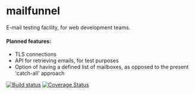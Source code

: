 # mailfunnel

E-mail testing facility, for web development teams.

#### Planned features:
* TLS connections
* API for retrieving emails, for test purposes
* Option of having a defined list of mailboxes, as opposed to the present 'catch-all' approach

[![Build status](https://ci.appveyor.com/api/projects/status/8synppse0f6ngncl?svg=true)](https://ci.appveyor.com/project/kbortnik/mailfunnel)
[![Coverage Status](https://coveralls.io/repos/github/kbortnik/mailfunnel/badge.svg?branch=master)](https://coveralls.io/github/kbortnik/mailfunnel?branch=master)
